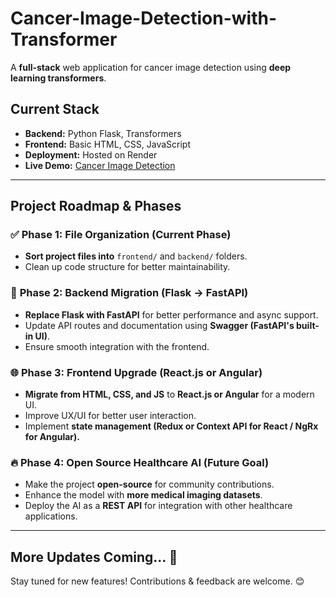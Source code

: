 

# **Cancer-Image-Detection-with-Transformer**  
A **full-stack** web application for cancer image detection using **deep learning transformers**.

## **Current Stack**  
- **Backend:** Python Flask, Transformers  
- **Frontend:** Basic HTML, CSS, JavaScript  
- **Deployment:** Hosted on Render  
- **Live Demo:** [Cancer Image Detection](https://cancer-image-detection-with-transformer.onrender.com/)  

---

## **Project Roadmap & Phases**  

### ✅ **Phase 1: File Organization** (Current Phase)  
- **Sort project files into** `frontend/` and `backend/` folders.  
- Clean up code structure for better maintainability.  

### 🚀 **Phase 2: Backend Migration (Flask → FastAPI)**  
- **Replace Flask with FastAPI** for better performance and async support.  
- Update API routes and documentation using **Swagger (FastAPI's built-in UI)**.  
- Ensure smooth integration with the frontend.  

### 🌐 **Phase 3: Frontend Upgrade (React.js or Angular)**  
- **Migrate from HTML, CSS, and JS** to **React.js or Angular** for a modern UI.  
- Improve UX/UI for better user interaction.  
- Implement **state management (Redux or Context API for React / NgRx for Angular).**  

### 🔥 **Phase 4: Open Source Healthcare AI (Future Goal)**  
- Make the project **open-source** for community contributions.  
- Enhance the model with **more medical imaging datasets**.  
- Deploy the AI as a **REST API** for integration with other healthcare applications.  

---

## **More Updates Coming...** 🚀  

Stay tuned for new features! Contributions & feedback are welcome. 😊

